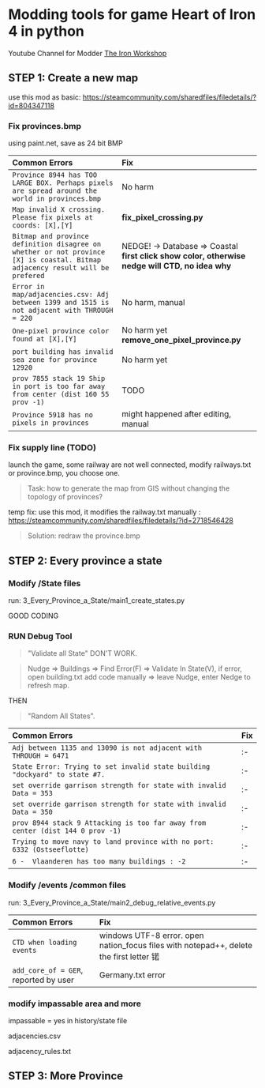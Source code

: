 # Modding tools for game Heart of Iron 4 in python

Youtube Channel for Modder [The Iron Workshop](https://www.youtube.com/channel/UCYGO3GSISuiwAl4XchNvlTg)

## STEP 1: Create a new map

use this mod as basic: https://steamcommunity.com/sharedfiles/filedetails/?id=804347118

### **Fix provinces.bmp**

using paint.net, save as 24 bit BMP

| Common Errors | Fix |
| :- | :- |
| `Province 8944 has TOO LARGE BOX. Perhaps pixels are spread around the world in provinces.bmp` | No harm |
| `Map invalid X crossing. Please fix pixels at coords: [X],[Y]` | **fix_pixel_crossing.py**  |
| `Bitmap and province definition disagree on whether or not province [X] is coastal. Bitmap adjacency result will be prefered` | NEDGE! -> Database => Coastal **first click show color, otherwise nedge will CTD, no idea why** |
| `Error in map/adjacencies.csv: Adj between 1399 and 1515 is not adjacent with THROUGH = 220` | No harm, manual |
| `One-pixel province color found at [X],[Y]` | No harm yet **remove_one_pixel_province.py** |
| `port building has invalid sea zone for province 12920` | No harm yet |
| `prov 7855 stack 19 Ship in port is too far away from center (dist 160 55 prov -1)` | TODO | 
| `Province 5918 has no pixels in provinces` | might happened after editing, manual |

### **Fix supply line (TODO)**

launch the game, some railway are not well connected, modify railways.txt or province.bmp, you choose one.
>Task: how to generate the map from GIS without changing the topology of provinces?

temp fix: use this mod, it modifies the railway.txt manually
: https://steamcommunity.com/sharedfiles/filedetails/?id=2718546428 

>Solution: redraw the province.bmp

## **STEP 2: Every province a state**

### **Modify /State files**

run: 3_Every_Province_a_State/main1_create_states.py

GOOD CODING

### **RUN Debug Tool**

>"Validate all State" DON'T WORK.

> Nudge => Buildings => Find Error(F) => Validate In State(V), if error, open building.txt add code manually => leave Nudge, enter Nedge to refresh map.

THEN

>"Random All States".

| Common Errors | Fix |
| :- | :- |
| `Adj between 1135 and 13090 is not adjacent with THROUGH = 6471` | :- |
| `State Error: Trying to set invalid state building "dockyard" to state #7.` | :- |
| `set override garrison strength for state with invalid Data = 353` | :- |
| `set override garrison strength for state with invalid Data = 350` | :- |
| `prov 8944 stack 9 Attacking is too far away from center (dist 144 0 prov -1)` | :- |
| `Trying to move navy to land province with no port: 6332 (Ostseeflotte)` | :- |
| `6 -  Vlaanderen has too many buildings : -2` | :- |


### **Modify /events /common files**

run: 3_Every_Province_a_State/main2_debug_relative_events.py

| Common Errors | Fix |
| :- | :- |
| `CTD when loading events` | windows UTF-8 error. open nation_focus files with notepad++, delete the first letter 锘 |
| `add_core_of = GER`, reported by user | Germany.txt error |

### **modify impassable area and more**

impassable = yes in history/state file

adjacencies.csv

adjacency_rules.txt

## **STEP 3: More Province**


